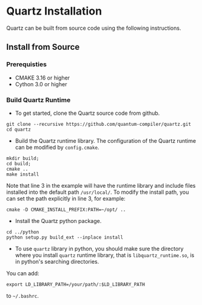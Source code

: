 # Quartz Installation

Quartz can be built from source code using the following instructions.

## Install from Source

### Prerequisties

* CMAKE 3.16 or higher
* Cython 3.0 or higher

### Build Quartz Runtime

* To get started, clone the Quartz source code from github.
```
git clone --recursive https://github.com/quantum-compiler/quartz.git
cd quartz
```

* Build the Quartz runtime library. The configuration of the Quartz runtime can be modified by `config.cmake`. 
```
mkdir build; 
cd build; 
cmake ..
make install
```

Note that line 3 in the example will have the runtime library and include files installed into the default path `/usr/local/`. To modify the install path, you can set the path explicitly in line 3, for example:

```
cmake -D CMAKE_INSTALL_PREFIX:PATH=~/opt/ ..
```


* Install the Quartz python package.
```
cd ../python
python setup.py build_ext --inplace install
```

* To use `quartz` library in python, you should make sure the directory where you install `quartz` runtime library, that is `libquartz_runtime.so`, is in python's searching directories. 

You can add:

```
export LD_LIBRARY_PATH=/your/path/:$LD_LIBRARY_PATH
```

to `~/.bashrc`.
